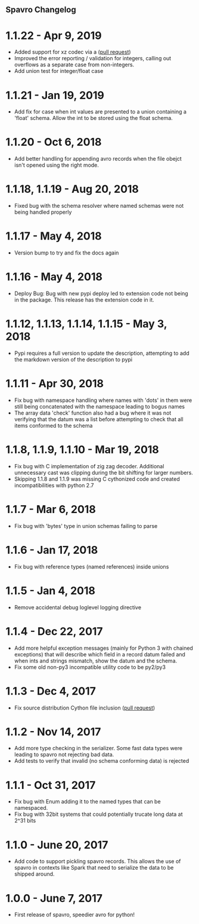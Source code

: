Spavro Changelog
-----------------

1.1.22 - Apr 9, 2019
====================

- Added support for xz codec via a ([pull request](https://github.com/pluralsight/spavro/pull/7))
- Improved the error reporting / validation for integers, calling out overflows as a separate case from non-integers.
- Add union test for integer/float case

1.1.21 - Jan 19, 2019
=====================

- Add fix for case when int values are presented to a union containing a 'float' schema. Allow the int to be stored using the float schema.

1.1.20 - Oct 6, 2018
=====================

- Add better handling for appending avro records when the file obejct isn't opened using the right mode.

1.1.18, 1.1.19 - Aug 20, 2018
=====================

- Fixed bug with the schema resolver where named schemas were not being handled properly

1.1.17 - May 4, 2018
=====================

- Version bump to try and fix the docs again

1.1.16 - May 4, 2018
=====================

- Deploy Bug: Bug with new pypi deploy led to extension code not being in the package. This release has the extension code in it.

1.1.12, 1.1.13, 1.1.14, 1.1.15 - May 3, 2018
============================================

- Pypi requires a full version to update the description, attempting to add the
markdown version of the description to pypi

1.1.11 - Apr 30, 2018
=====================

- Fix bug with namespace handling where names with 'dots' in them were still
being concatenated with the namespace leading to bogus names
- The array data 'check' function also had a bug where it was not verifying that
the datum was a list before attempting to check that all items conformed to the schema

1.1.8, 1.1.9, 1.1.10 - Mar 19, 2018
===================================

- Fix bug with C implementation of zig zag decoder. Additional unnecessary cast was clipping during the bit shifting for larger numbers.
- Skipping 1.1.8 and 1.1.9 was missing C cythonized code and created incompatibilities with python 2.7

1.1.7 - Mar 6, 2018
===================

- Fix bug with 'bytes' type in union schemas failing to parse

1.1.6 - Jan 17, 2018
====================

- Fix bug with reference types (named references) inside unions

1.1.5 - Jan 4, 2018
===================

- Remove accidental debug loglevel logging directive

1.1.4 - Dec 22, 2017
====================

- Add more helpful exception messages (mainly for Python 3 with chained exceptions) that will describe which field in a record datum failed and when ints and strings mismatch, show the datum and the schema.
- Fix some old non-py3 incompatible utility code to be py2/py3

1.1.3 - Dec 4, 2017
===================

- Fix source distribution Cython file inclusion ([pull request](https://github.com/pluralsight/spavro/pull/2))

1.1.2 - Nov 14, 2017
====================

- Add more type checking in the serializer. Some fast data types were leading to spavro not rejecting bad data.
- Add tests to verify that invalid (no schema conforming data) is rejected

1.1.1 - Oct 31, 2017
====================

- Fix bug with Enum adding it to the named types that can be namespaced.
- Fix bug with 32bit systems that could potentially trucate long data at 2^31 bits

1.1.0 - June 20, 2017
=====================

- Add code to support pickling spavro records. This allows the use of spavro in contexts like Spark that need to serialize the data to be shipped around.

1.0.0 - June 7, 2017
====================

- First release of spavro, speedier avro for python!

